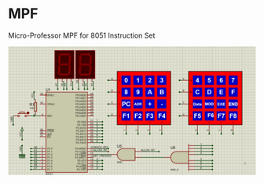 # MPF
Micro-Professor MPF for 8051 Instruction Set

<img src="https://github.com/sadrasabouri/MPF/blob/main/Others/MAIN_CIRCUIT.PNG">
